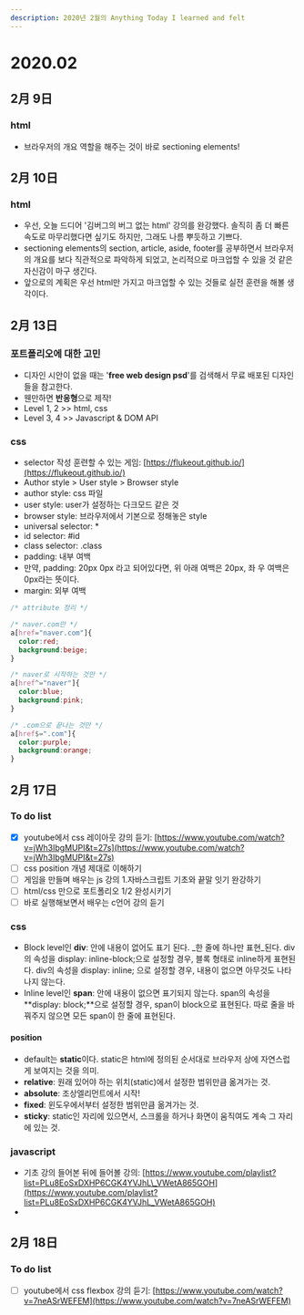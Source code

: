 ```yaml
---
description: 2020년 2월의 Anything Today I learned and felt
---
```


# 2020.02

##  2月 9日

### html

* 브라우저의 개요 역할을 해주는 것이 바로 sectioning elements! 

##  2月 10日

### html

* 우선, 오늘 드디어 '김버그의 버그 없는 html' 강의를 완강했다. 솔직히 좀 더 빠른 속도로 마무리했다면 싶기도 하지만, 그래도 나름 뿌듯하고 기쁘다.  
* sectioning elements의 section, article, aside, footer를 공부하면서 브라우저의 개요를 보다 직관적으로 파악하게 되었고, 논리적으로 마크업할 수 있을 것 같은 자신감이 마구 생긴다. 
* 앞으로의 계획은 우선 html만 가지고 마크업할 수 있는 것들로 실전 훈련을 해볼 생각이다. 

##  2月 13日

### 포트폴리오에 대한 고민

* 디자인 시안이 없을 때는 '**free web design psd**'를 검색해서 무료 배포된 디자인들을 참고한다.
* 웬만하면 **반응형**으로 제작!
* Level 1, 2 &gt;&gt; html, css
* Level 3, 4 &gt;&gt; Javascript & DOM API

### css

* selector 작성 훈련할 수 있는 게임: [https://flukeout.github.io/](https://flukeout.github.io/)
* Author style &gt; User style &gt; Browser style
* author style: css 파일 
* user style: user가 설정하는 다크모드 같은 것
* browser style: 브라우저에서 기본으로 정해놓은 style
* universal selector: \* 
* id selector: \#id
* class selector: .class
* padding: 내부 여백 
* 만약, padding: 20px 0px 라고 되어있다면, 위 아래 여백은 20px, 좌 우 여백은 0px라는 뜻이다. 
* margin: 외부 여백 

```css
/* attribute 정리 */

/* naver.com만 */
a[href="naver.com"]{
  color:red;
  background:beige;
}

/* naver로 시작하는 것만 */
a[href^="naver"]{
  color:blue;
  background:pink;
}

/* .com으로 끝나는 것만 */
a[href$=".com"]{
  color:purple;
  background:orange;
}
```

## 2月 17日

### To do list

* [x] youtube에서 css 레이아웃 강의 듣기: [https://www.youtube.com/watch?v=jWh3IbgMUPI&t=27s](https://www.youtube.com/watch?v=jWh3IbgMUPI&t=27s)
* [ ] css position 개념 제대로 이해하기 
* [ ] 게임을 만들며 배우는 js 강의 1.자바스크립트 기초와 끝말 잇기 완강하기 
* [ ] html/css 만으로 포트폴리오 1/2 완성시키기
* [ ] 바로 실행해보면서 배우는 c언어 강의 듣기  

### css

* Block level인 **div**: 안에 내용이 없어도 표기 된다. _한 줄에 하나만 표현_된다. div의 속성을 display: inline-block;으로 설정할 경우, 블록 형태로 inline하게 표현된다. div의 속성을 display: inline; 으로 설정할 경우, 내용이 없으면 아무것도 나타나지 않는다. 
* Inline level인 **span**: 안에 내용이 없으면 표기되지 않는다. span의 속성을 **display: block;**으로 설정할 경우, span이 block으로 표현된다. 따로 줄을 바꿔주지 않으면 모든 span이 한 줄에 표현된다. 

#### position

* default는 **static**이다. static은 html에 정의된 순서대로 브라우저 상에 자연스럽게 보여지는 것을 의미. 
* **relative**: 원래 있어야 하는 위치\(static\)에서 설정한 범위만큼 옮겨가는 것.
* **absolute**: 조상엘리먼트에서 시작!  
* **fixed**: 윈도우에서부터 설정한 범위만큼 옮겨가는 것. 
* **sticky**: static인 자리에 있으면서, 스크롤을 하거나 화면이 움직여도 계속 그 자리에 있는 것. 

### javascript

* 기초 강의 들어본 뒤에 들어볼 강의: [https://www.youtube.com/playlist?list=PLu8EoSxDXHP6CGK4YVJhL\_VWetA865GOH](https://www.youtube.com/playlist?list=PLu8EoSxDXHP6CGK4YVJhL_VWetA865GOH)
* 
## 2月 18日

### To do list

* [ ] youtube에서 css flexbox 강의 듣기: [https://www.youtube.com/watch?v=7neASrWEFEM](https://www.youtube.com/watch?v=7neASrWEFEM)  

### 







